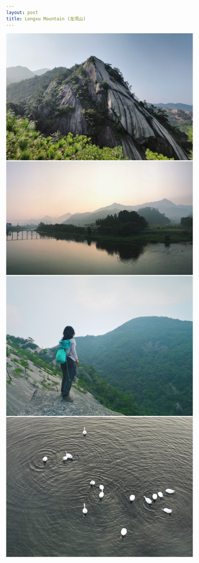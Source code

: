 ```yaml
---
layout: post
title: Longxu Mountain (龙须山)
---
```


![](/assets/photos/longxu-mountain-1.JPG)
![](/assets/photos/longxu-mountain-2.JPG)
![](/assets/photos/longxu-mountain-3.JPG)
![](/assets/photos/longxu-mountain-4.JPG)

